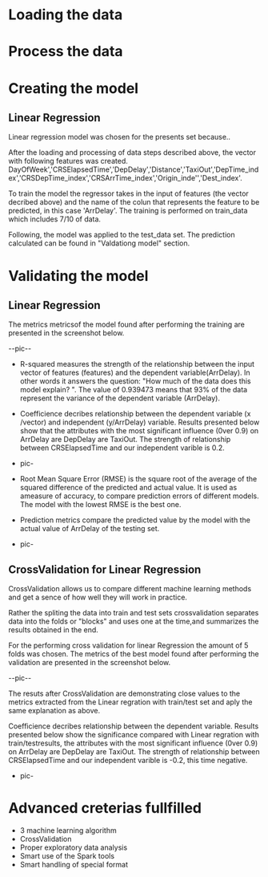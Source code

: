 # Loading the data

# Process the data

# Creating the model


## Linear Regression
Linear regression model was chosen for the presents set because..

After the loading and processing of data steps described above, the vector with following features was created. DayOfWeek','CRSElapsedTime','DepDelay','Distance','TaxiOut','DepTime_index','CRSDepTime_index','CRSArrTime_index','Origin_inde'','Dest_index'. 

To train the model the regressor takes in the input of features (the vector decribed above) and the name of the colun that represents the feature to be predicted, in this case 'ArrDelay'. The training is performed on train_data which includes 7/10 of data. 

Following, the model was applied to the test_data set. The prediction calculated can be found in "Valdationg model" section.


# Validating the model

## Linear Regression
The metrics metricsof the model found after performing the training are presented in the screenshot below.

--pic--

 - R-squared measures the strength of the relationship between the input vector of features (features) and the dependent variable(ArrDelay). In other words it answers the question: "How much of the data does this model explain? ". The value of 0.939473 means that 93% of the data represent the variance of the dependent variable (ArrDelay). 
 - Coefficience decribes relationship between the dependent variable (x /vector) and independent (y/ArrDelay) variable. Results presented below show that the attributes with the most significant influence (0ver 0.9) on ArrDelay are DepDelay are TaxiOut. The strength of relationship between CRSElapsedTime and our independent varible is 0.2. 

- pic- 


 - Root Mean Square Error (RMSE) is the square root of the average of the squared difference of the predicted and actual value. It is used as ameasure of accuracy, to compare prediction errors of different models. The model with the lowest RMSE is the best one.


- Prediction metrics compare the predicted value by the model with the actual value of ArrDelay of the testing set.

- pic-
 

## CrossValidation for Linear Regression
CrossValidation allows us to compare different machine learning methods and get a sence of how well they will work in practice. 

Rather the spliting the data into train and test sets crossvalidation separates data into the folds or "blocks" and uses one at the time,and summarizes the results obtained in the end. 

For the performing cross validation for linear Regression the amount of 5 folds was chosen. The metrics of the best model found after performing the validation are presented in the screenshot below.

--pic--


The resuts after CrossValidation are demonstrating close values to the metrics extracted from the Linear regration with train/test set and aply the same explanation as above.

Coefficience decribes relationship between the dependent variable.  Results presented below show the significance compared with  Linear regration with train/testresults, the attributes with the most significant influence (0ver 0.9) on ArrDelay are DepDelay are TaxiOut. The strength of relationship between CRSElapsedTime and our independent varible is -0.2, this time negative.



- pic- 




# Advanced creterias fullfilled
- 3 machine learning algorithm
- CrossValidation 
- Proper exploratory data analysis 
- Smart use of the Spark tools
- Smart handling of special format 
